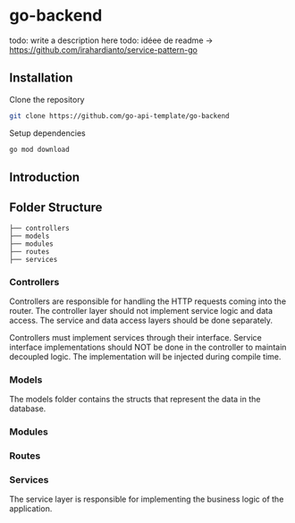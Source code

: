 # go-backend

todo: write a description here
todo: idéee de readme -> https://github.com/irahardianto/service-pattern-go

## Installation

Clone the repository

```bash
git clone https://github.com/go-api-template/go-backend
```

Setup dependencies

```bash
go mod download
```

## Introduction

## Folder Structure

``` 
├── controllers
├── models
├── modules
├── routes
├── services
``` 

### Controllers

Controllers are responsible for handling the HTTP requests coming into the router.
The controller layer should not implement service logic and data access.
The service and data access layers should be done separately.

Controllers must implement services through their interface.
Service interface implementations should NOT be done in the controller to maintain decoupled logic.
The implementation will be injected during compile time.

### Models

The models folder contains the structs that represent the data in the database.

### Modules

### Routes

### Services

The service layer is responsible for implementing the business logic of the application.



